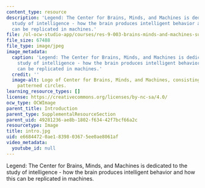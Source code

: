 ```yaml
---
content_type: resource
description: 'Legend: The Center for Brains, Minds, and Machines is dedicated to the
  study of intelligence - how the brain produces intelligent behavior and how this
  can be replicated in machines.'
file: /ol-ocw-studio-app/courses/res-9-003-brains-minds-and-machines-summer-course-summer-2015/e66844720ae1839803675ee0ae8061af_intro.jpg
file_size: 67488
file_type: image/jpeg
image_metadata:
  caption: 'Legend: The Center for Brains, Minds, and Machines is dedicated to the
    study of intelligence - how the brain produces intelligent behavior and how this
    can be replicated in machines.'
  credit: ''
  image-alt: Logo of Center for Brains, Minds, and Machines, consisting of 3 overlapping
    patterned circles.
learning_resource_types: []
license: https://creativecommons.org/licenses/by-nc-sa/4.0/
ocw_type: OCWImage
parent_title: Introduction
parent_type: SupplementalResourceSection
parent_uid: 49281236-ae8b-1802-f634-42f7bcf66a2c
resourcetype: Image
title: intro.jpg
uid: e6684472-0ae1-8398-0367-5ee0ae8061af
video_metadata:
  youtube_id: null
---
```

Legend: The Center for Brains, Minds, and Machines is dedicated to the study of intelligence - how the brain produces intelligent behavior and how this can be replicated in machines.